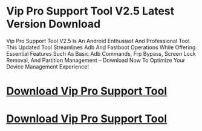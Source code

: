 # Vip Pro Support Tool V2.5 Latest Version Download

Vip Pro Support Tool V2.5 Is An Android Enthusiast And Professional Tool. This Updated Tool Streamlines Adb And Fastboot Operations While Offering Essential Features Such As Basic Adb Commands, Frp Bypass, Screen Lock Removal, And Partition Management – Download Now To Optimize Your Device Management Experience!

# [Download Vip Pro Support Tool](https://extrack.org/ddl/)


# [Download Vip Pro Support Tool](https://extrack.org/ddl/)


